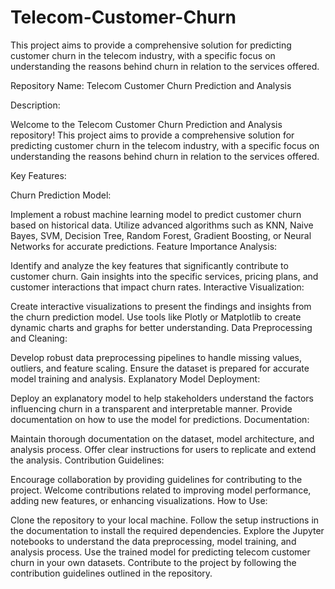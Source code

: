 # Telecom-Customer-Churn
This project aims to provide a comprehensive solution for predicting customer churn in the telecom industry, with a specific focus on understanding the reasons behind churn in relation to the services offered.


Repository Name: Telecom Customer Churn Prediction and Analysis

Description:

Welcome to the Telecom Customer Churn Prediction and Analysis repository! This project aims to provide a comprehensive solution for predicting customer churn in the telecom industry, with a specific focus on understanding the reasons behind churn in relation to the services offered.

Key Features:

Churn Prediction Model:

Implement a robust machine learning model to predict customer churn based on historical data.
Utilize advanced algorithms such as KNN, Naive Bayes, SVM, Decision Tree, Random Forest, Gradient Boosting, or Neural Networks for accurate predictions.
Feature Importance Analysis:

Identify and analyze the key features that significantly contribute to customer churn.
Gain insights into the specific services, pricing plans, and customer interactions that impact churn rates.
Interactive Visualization:

Create interactive visualizations to present the findings and insights from the churn prediction model.
Use tools like Plotly or Matplotlib to create dynamic charts and graphs for better understanding.
Data Preprocessing and Cleaning:

Develop robust data preprocessing pipelines to handle missing values, outliers, and feature scaling.
Ensure the dataset is prepared for accurate model training and analysis.
Explanatory Model Deployment:

Deploy an explanatory model to help stakeholders understand the factors influencing churn in a transparent and interpretable manner.
Provide documentation on how to use the model for predictions.
Documentation:

Maintain thorough documentation on the dataset, model architecture, and analysis process.
Offer clear instructions for users to replicate and extend the analysis.
Contribution Guidelines:

Encourage collaboration by providing guidelines for contributing to the project.
Welcome contributions related to improving model performance, adding new features, or enhancing visualizations.
How to Use:

Clone the repository to your local machine.
Follow the setup instructions in the documentation to install the required dependencies.
Explore the Jupyter notebooks to understand the data preprocessing, model training, and analysis process.
Use the trained model for predicting telecom customer churn in your own datasets.
Contribute to the project by following the contribution guidelines outlined in the repository.
